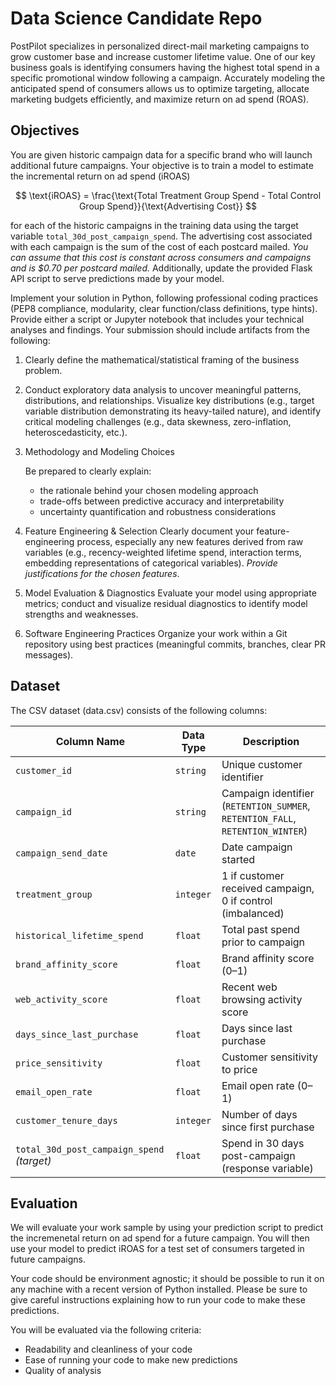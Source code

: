 # Data Science Candidate Repo
PostPilot specializes in personalized direct-mail marketing campaigns to grow customer base and increase customer lifetime value. One of our key business goals is identifying consumers having the highest total spend in a specific promotional window following a campaign. Accurately modeling the anticipated spend of consumers allows us to optimize targeting, allocate marketing budgets efficiently, and maximize return on ad spend (ROAS).


## Objectives
You are given historic campaign data for a specific brand who will launch additional future campaigns. Your objective is to train a model to estimate the incremental return on ad spend (iROAS) 

$$
\text{iROAS} = \frac{\text{Total Treatment Group Spend - Total Control Group Spend}}{\text{Advertising Cost}}
$$

for each of the historic campaigns in the training data using the target variable `total_30d_post_campaign_spend`. The advertising cost associated with each campaign is the sum of the cost of each postcard mailed. _You can assume that this cost is constant across consumers and campaigns and is $0.70 per postcard mailed._ Additionally, update the provided Flask API script to serve predictions made by your model.

Implement your solution in Python, following professional coding practices (PEP8 compliance, modularity, clear function/class definitions, type hints). Provide either a script or Jupyter notebook that includes your technical analyses and findings. Your submission should include artifacts from the following:

1. Clearly define the mathematical/statistical framing of the business problem.

2. Conduct exploratory data analysis to uncover meaningful patterns, distributions, and relationships. Visualize key distributions (e.g., target variable distribution demonstrating its heavy-tailed nature), and identify critical modeling challenges (e.g., data skewness, zero-inflation, heteroscedasticity, etc.).

3. Methodology and Modeling Choices

    Be prepared to clearly explain:
    - the rationale behind your chosen modeling approach
    - trade-offs between predictive accuracy and interpretability
    - uncertainty quantification and robustness considerations

4. Feature Engineering & Selection
Clearly document your feature-engineering process, especially any new features derived from raw variables (e.g., recency-weighted lifetime spend, interaction terms, embedding representations of categorical variables). _Provide justifications for the chosen features_.

5. Model Evaluation & Diagnostics
Evaluate your model using appropriate metrics; conduct and visualize residual diagnostics to identify model strengths and weaknesses.

6. Software Engineering Practices
Organize your work within a Git repository using best practices (meaningful commits, branches, clear PR messages).

## Dataset

The CSV dataset (data.csv) consists of the following columns:

| Column Name                                | Data Type | Description                                                                    |
| ------------------------------------------ | --------- | ------------------------------------------------------------------------------ |
| `customer_id`                              | `string`  | Unique customer identifier                                                     |
| `campaign_id`                              | `string`  | Campaign identifier (`RETENTION_SUMMER`, `RETENTION_FALL`, `RETENTION_WINTER`) |
| `campaign_send_date`                       | `date`    | Date campaign started                                                          |
| `treatment_group`                          | `integer` | 1 if customer received campaign, 0 if control (imbalanced)                     |
| `historical_lifetime_spend`                | `float`   | Total past spend prior to campaign                                             |
| `brand_affinity_score`                     | `float`   | Brand affinity score (0–1)                                                     |
| `web_activity_score`                       | `float`   | Recent web browsing activity score                                             |
| `days_since_last_purchase`                 | `float`   | Days since last purchase                                                       |
| `price_sensitivity`                        | `float`   | Customer sensitivity to price                                                  |
| `email_open_rate`                 | `float`   | Email open rate (0–1)
| `customer_tenure_days`          | `integer` | Number of days since first purchase                        |
| `total_30d_post_campaign_spend` *(target)* | `float`   | Spend in 30 days post-campaign (response variable)                             |


## Evaluation
We will evaluate your work sample by using your prediction script to predict the incremenetal return on ad spend for a future campaign. You will then use your model to predict iROAS for a test set of consumers targeted in future campaigns.

Your code should be environment agnostic; it should be possible to run it on any machine with a recent version of Python installed. Please be sure to give careful instructions explaining how to run your code to make these predictions.  

You will be evaluated via the following criteria:
- Readability and cleanliness of your code
- Ease of running your code to make new predictions
- Quality of analysis
